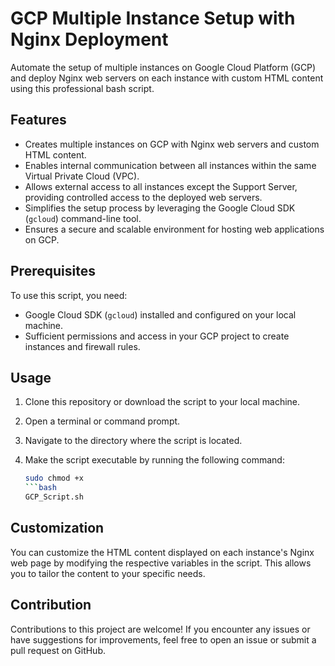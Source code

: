 # GCP Multiple Instance Setup with Nginx Deployment

Automate the setup of multiple instances on Google Cloud Platform (GCP) and deploy Nginx web servers on each instance with custom HTML content using this professional bash script.

## Features

- Creates multiple instances on GCP with Nginx web servers and custom HTML content.
- Enables internal communication between all instances within the same Virtual Private Cloud (VPC).
- Allows external access to all instances except the Support Server, providing controlled access to the deployed web servers.
- Simplifies the setup process by leveraging the Google Cloud SDK (`gcloud`) command-line tool.
- Ensures a secure and scalable environment for hosting web applications on GCP.

## Prerequisites

To use this script, you need:

- Google Cloud SDK (`gcloud`) installed and configured on your local machine.
- Sufficient permissions and access in your GCP project to create instances and firewall rules.

## Usage

1. Clone this repository or download the script to your local machine.
2. Open a terminal or command prompt.
3. Navigate to the directory where the script is located.
4. Make the script executable by running the following command:

   ```bash
   sudo chmod +x
   ```bash
   GCP_Script.sh

## Customization
You can customize the HTML content displayed on each instance's Nginx web page by modifying the respective variables in the script. This allows you to tailor the content to your specific needs.

## Contribution
Contributions to this project are welcome! If you encounter any issues or have suggestions for improvements, feel free to open an issue or submit a pull request on GitHub.

